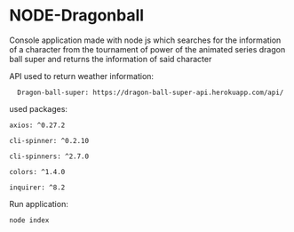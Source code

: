 # NODE-Dragonball


Console application made with node js which searches for the information of a character from the tournament of power of the animated series dragon ball super and returns the information of said character

API used to return weather information:

      Dragon-ball-super: https://dragon-ball-super-api.herokuapp.com/api/

used packages:

    axios: ^0.27.2
    
    cli-spinner: ^0.2.10
    
    cli-spinners: ^2.7.0
    
    colors: ^1.4.0
    
    inquirer: ^8.2

Run application:

    node index
